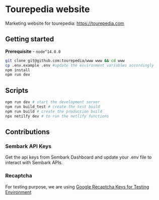 # Tourepedia website

Marketing website for tourepedia: https://tourepedia.com

## Getting started

**Prerequisite** - `node^14.0.0`

```bash
git clone git@github.com:tourepedia/www www && cd www
cp .env.example .env #update the environment variables accordingly
npm install
npm run dev
```

## Scripts

```bash
npm run dev # start the development server
npm run build_test # create the test build
npm run build # create the production build
npx netilfy dev # to run the netlify functions
```

## Contributions

### Sembark API Keys

Get the api keys from Sembark Dashboard and update your .env file to interact with Sembark APIs.

### Recaptcha

For testing purpose, we are using [Google Recaptcha Keys for Testing Environment](https://developers.google.com/recaptcha/docs/faq#id-like-to-run-automated-tests-with-recaptcha.-what-should-i-do)
